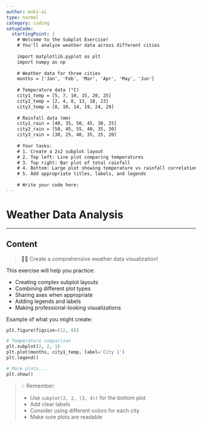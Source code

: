 ```yaml
---
author: enki-ai
type: normal
category: coding
setupCode:
  startingPoint: |
    # Welcome to the Subplot Exercise!
    # You'll analyze weather data across different cities
    
    import matplotlib.pyplot as plt
    import numpy as np
    
    # Weather data for three cities
    months = ['Jan', 'Feb', 'Mar', 'Apr', 'May', 'Jun']
    
    # Temperature data (°C)
    city1_temp = [5, 7, 10, 15, 20, 25]
    city2_temp = [2, 4, 8, 13, 18, 23]
    city3_temp = [8, 10, 14, 19, 24, 29]
    
    # Rainfall data (mm)
    city1_rain = [40, 35, 50, 45, 30, 25]
    city2_rain = [50, 45, 55, 40, 35, 30]
    city3_rain = [30, 25, 40, 35, 25, 20]
    
    # Your tasks:
    # 1. Create a 2x2 subplot layout
    # 2. Top left: Line plot comparing temperatures
    # 3. Top right: Bar plot of total rainfall
    # 4. Bottom: Large plot showing temperature vs rainfall correlation
    # 5. Add appropriate titles, labels, and legends
    
    # Write your code here:
---
```


# Weather Data Analysis

---
## Content

> 👩‍💻 Create a comprehensive weather data visualization!

This exercise will help you practice:
- Creating complex subplot layouts
- Combining different plot types
- Sharing axes when appropriate
- Adding legends and labels
- Making professional-looking visualizations

Example of what you might create:
```python
plt.figure(figsize=(12, 8))

# Temperature comparison
plt.subplot(2, 2, 1)
plt.plot(months, city1_temp, label='City 1')
plt.legend()

# More plots...
plt.show()
```

> 💡 Remember:
> - Use `subplot(2, 2, (3, 4))` for the bottom plot
> - Add clear labels
> - Consider using different colors for each city
> - Make sure plots are readable 